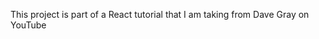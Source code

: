 

This project is part of a React tutorial that I am taking from Dave Gray on YouTube





































































